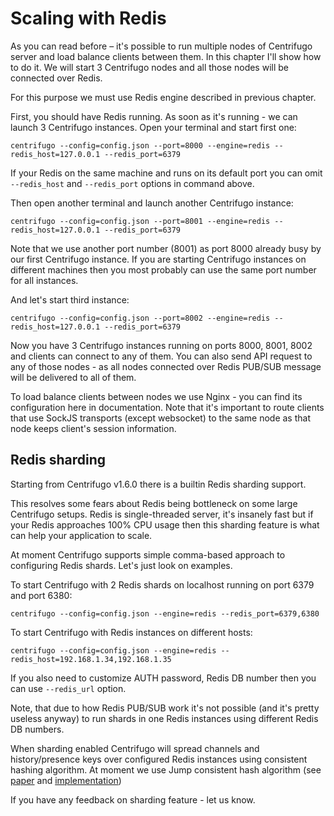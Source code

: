 Scaling with Redis
==================

As you can read before – it's possible to run multiple nodes of Centrifugo server
and load balance clients between them. In this chapter I'll show how to do it. We
will start 3 Centrifugo nodes and all those nodes will be connected over Redis.

For this purpose we must use Redis engine described in previous chapter.

First, you should have Redis running. As soon as it's running - we can launch 3
Centrifugo instances. Open your terminal and start first one:

```
centrifugo --config=config.json --port=8000 --engine=redis --redis_host=127.0.0.1 --redis_port=6379
```

If your Redis on the same machine and runs on its default port you can omit `--redis_host`
and `--redis_port` options in command above.

Then open another terminal and launch another Centrifugo instance:

```
centrifugo --config=config.json --port=8001 --engine=redis --redis_host=127.0.0.1 --redis_port=6379
```

Note that we use another port number (8001) as port 8000 already busy by our first Centrifugo instance.
If you are starting Centrifugo instances on different machines then you most probably can use
the same port number for all instances.

And let's start third instance:

```
centrifugo --config=config.json --port=8002 --engine=redis --redis_host=127.0.0.1 --redis_port=6379
```

Now you have 3 Centrifugo instances running on ports 8000, 8001, 8002 and clients can connect to
any of them. You can also send API request to any of those nodes - as all nodes connected over Redis
PUB/SUB message will be delivered to all of them.

To load balance clients between nodes we use Nginx - you can find its configuration here in
documentation. Note that it's important to route clients that use SockJS transports (except
websocket) to the same node as that node keeps client's session information.

## Redis sharding

Starting from Centrifugo v1.6.0 there is a builtin Redis sharding support.

This resolves some fears about Redis being bottleneck on some large Centrifugo setups. Redis
is single-threaded server, it's insanely fast but if your Redis approaches 100% CPU usage then
this sharding feature is what can help your application to scale.

At moment Centrifugo supports simple comma-based approach to configuring Redis shards. Let's just
look on examples.

To start Centrifugo with 2 Redis shards on localhost running on port 6379 and port 6380:

```
centrifugo --config=config.json --engine=redis --redis_port=6379,6380
```

To start Centrifugo with Redis instances on different hosts:

```
centrifugo --config=config.json --engine=redis --redis_host=192.168.1.34,192.168.1.35
```

If you also need to customize AUTH password, Redis DB number then you can use `--redis_url` option.

Note, that due to how Redis PUB/SUB work it's not possible (and it's pretty useless anyway) to run
shards in one Redis instances using different Redis DB numbers.

When sharding enabled Centrifugo will spread channels and history/presence keys over configured
Redis instances using consistent hashing algorithm. At moment we use Jump consistent hash algorithm
(see [paper](https://arxiv.org/pdf/1406.2294.pdf) and [implementation](https://github.com/dgryski/go-jump))

If you have any feedback on sharding feature - let us know.
